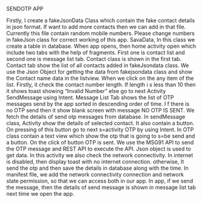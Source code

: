 SENDOTP APP

Firstly, I create a fakeJsonData Class which contain the fake contact details in json format. If want to add more contacts then we can add in that file. Currently this file contain random mobile numbers. Please change numbers in fakeJson class for correct working of this app.
SavaData, In this class we create a table in database. 
When app opens, then home activity open which include two tabs with the help of fragments. First one is contact list and second one is message list tab.
Contact class is shown in the first tab. Contact tab show the list of all contacts added in fakeJsondata class. We use the Json Object for getting the data from fakejsondata class and show the Contact name data in the listview. When we click on the any item of the list. Firstly, it check the contact number length. If length i s less than 10 then it shows toast showing “Invalid Number” else go to next Activity SendMessage using Intent.
Message List Tab shows the list of OTP messages send by the app sorted in descending order of time. I f there is no OTP send then it show blank screen with message NO OTP IS SENT. We fetch the details of send otp messages from database.
In sendMessage class, Activity show the details of selected contact. It also contain a button. On pressing of this button go to next s=activity OTP by using Intent.
In OTP class contain a text view which show the otp that is going to s=be send and a button. On the click of button OTP is sent.  We use the MSG91 API to send the OTP message and REST API to execute the API. Json object is used to get data. In this activity we also check the network connectivity. In internet is disabled, then display toast with no internet connection. otherwise, It send the otp and then save the details in database along with the time. 
In manifest file, we add the network connectivity connection and network state permission, so that we can access both in our app. In app, if we send the message, then the details of send message is shown in message list tab next time we open the app.



